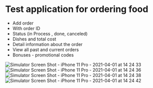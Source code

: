 # Test application for ordering food
- Add order
- With order ID 
- Status (in Process , done, canceled) 
- Dishes and total cost 
- Detail information about the order 
- View all past and current orders 
- Bonuses - promotional codes


![Simulator Screen Shot - iPhone 11 Pro - 2021-04-01 at 14 24 33](https://user-images.githubusercontent.com/79657121/113287279-0a754600-92f6-11eb-8842-05222a539eba.png)
![Simulator Screen Shot - iPhone 11 Pro - 2021-04-01 at 14 24 36](https://user-images.githubusercontent.com/79657121/113287285-0d703680-92f6-11eb-9ac7-af418b0f899c.png)
![Simulator Screen Shot - iPhone 11 Pro - 2021-04-01 at 14 24 38](https://user-images.githubusercontent.com/79657121/113287290-0e08cd00-92f6-11eb-9e56-e5691dc8d8ad.png)
![Simulator Screen Shot - iPhone 11 Pro - 2021-04-01 at 14 24 42](https://user-images.githubusercontent.com/79657121/113287292-0ea16380-92f6-11eb-9ce7-dfbbfcef5d81.png)
